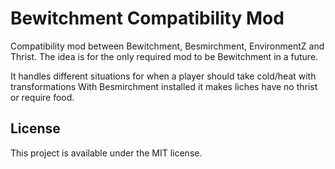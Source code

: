 # Bewitchment Compatibility Mod

Compatibility mod between Bewitchment, Besmirchment, EnvironmentZ and Thrist.
The idea is for the only required mod to be Bewitchment in a future.

It handles different situations for when a player should take cold/heat with transformations
With Besmirchment installed it makes liches have no thrist or require food.

## License

This project is available under the MIT license.
